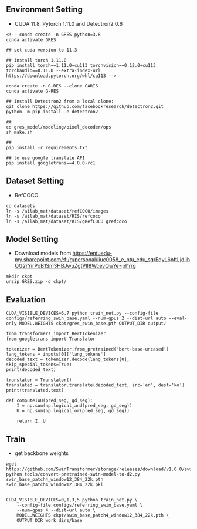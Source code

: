 

## Environment Setting

- CUDA 11.8, Pytorch 1.11.0 and Detectron2 0.6
```
<!-- conda create -n GRES python=3.8
conda activate GRES

## set cuda version to 11.3

## install torch 1.11.0
pip install torch==1.11.0+cu113 torchvision==0.12.0+cu113 torchaudio==0.11.0 --extra-index-url https://download.pytorch.org/whl/cu113 -->

conda create -n G-RES --clone CARIS
conda activate G-RES

## install Detectron2 from a local clone:
git clone https://github.com/facebookresearch/detectron2.git
python -m pip install -e detectron2

##
cd gres_model/modeling/pixel_decoder/ops
sh make.sh

## 
pip install -r requirements.txt

## to use google translate API
pip install googletrans==4.0.0-rc1

```

## Dataset Setting
- RefCOCO
```
cd datasets
ln -s /ailab_mat/dataset/refCOCO/images
ln -s /ailab_mat/dataset/RIS/refcoco
ln -s /ailab_mat/dataset/RIS/gRefCOCO grefcoco
```

## Model Setting
- Download models from https://entuedu-my.sharepoint.com/:f:/g/personal/liuc0058_e_ntu_edu_sg/EqyL6nftLjdIihQG2rYirPoB1Sm3HBJwuZgtPII8WcevQw?e=pI1rrg

```
mkdir ckpt
unzip GRES.zip -d ckpt/
```

## Evaluation
```
CUDA_VISIBLE_DEVICES=6,7 python train_net.py --config-file configs/referring_swin_base.yaml --num-gpus 2 --dist-url auto --eval-only MODEL.WEIGHTS ckpt/gres_swin_base.pth OUTPUT_DIR output/
```

```
from transformers import BertTokenizer
from googletrans import Translator

tokenizer = BertTokenizer.from_pretrained('bert-base-uncased')
lang_tokens = inputs[0]['lang_tokens']
decoded_text = tokenizer.decode(lang_tokens[0], skip_special_tokens=True)
print(decoded_text)

translator = Translator()
translated = translator.translate(decoded_text, src='en', dest='ko')
print(translated.text)
```


```
def computeIoU(pred_seg, gd_seg):
    I = np.sum(np.logical_and(pred_seg, gd_seg))
    U = np.sum(np.logical_or(pred_seg, gd_seg))

    return I, U

```


## Train
- get backbone weights
```
wget https://github.com/SwinTransformer/storage/releases/download/v1.0.0/swin_base_patch4_window12_384_22k.pth
python tools/convert-pretrained-swin-model-to-d2.py swin_base_patch4_window12_384_22k.pth swin_base_patch4_window12_384_22k.pkl


CUDA_VISIBLE_DEVICES=0,1,3,5 python train_net.py \
    --config-file configs/referring_swin_base.yaml \
    --num-gpus 4 --dist-url auto \
    MODEL.WEIGHTS ckpt/swin_base_patch4_window12_384_22k.pth \
    OUTPUT_DIR work_dirs/base
```
